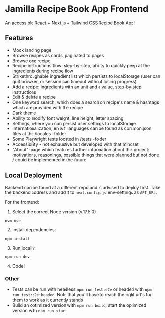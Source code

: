# Jamilla Recipe Book App Frontend

An accessible React + Next.js + Tailwind CSS Recipe Book App!

## Features

- Mock landing page
- Browse recipes as cards, paginated to pages
- Browse one recipe
- Recipe instructions flow: step-by-step, ability to quickly peep at the ingredients during recipe flow
- Strikethroughable ingredient list which persists to localStorage (user can quit browser, or session can timeout without losing progress)
- Add a recipe: ingredients with an unit and a value, step-by-step instructions
- Edit & delete a recipe
- One keyword search, which does a search on recipe's name & hashtags which are provided with the recipe
- Dark theme
- Ability to modify font weight, line height, letter spacing
- Settings, where you can persist user settings to localStorage
- Internationalization, en & fi languages can be found as common.json files at the /locales -folder
- Some Playwright tests located in /tests -folder
- Accessibility - not exhaustive but developed with that mindset
- "About"-page which features further information about this project: motivations, reasonings, possible things that were planned but not done / could be implemented in the future

## Local Deployment

Backend can be found at a different repo and is advised to deploy first. Take the backend address and add it to `next.config.js` env-settings as `API_URL`.

For the frontend:

1. Select the correct Node version (v.17.5.0)

`nvm use`

2. Install dependencies:

`npm install`

3. Run locally:

`npm run dev`

4. Code!

### Other

- Tests can be run with headless `npm run test:e2e` or headed with `npm run test:e2e:headed`. Note that you'll have to reach the right url's for them to work as it currently stands
- Build an optimized version with `npm run build`, start the optimized version with `npm run start`

